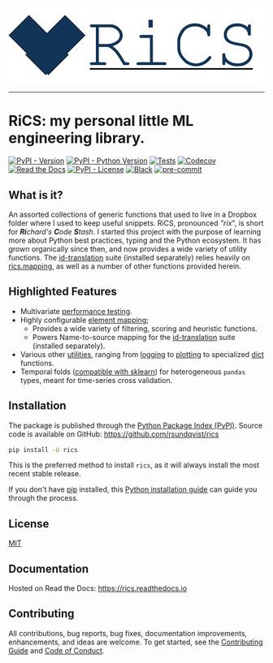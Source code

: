 <div align="center">
  <img src="https://github.com/rsundqvist/rics/raw/master/docs/logo-text.png"><br>
</div>

-----------------

# RiCS: my personal little ML engineering library. <!-- omit in toc -->
[![PyPI - Version](https://img.shields.io/pypi/v/rics.svg)](https://pypi.python.org/pypi/rics)
[![PyPI - Python Version](https://img.shields.io/pypi/pyversions/rics.svg)](https://pypi.python.org/pypi/rics)
[![Tests](https://github.com/rsundqvist/rics/workflows/tests/badge.svg)](https://github.com/rsundqvist/rics/actions?workflow=tests)
[![Codecov](https://codecov.io/gh/rsundqvist/rics/branch/main/graph/badge.svg)](https://codecov.io/gh/rsundqvist/rics)
[![Read the Docs](https://readthedocs.org/projects/rics/badge/)](https://rics.readthedocs.io/)
[![PyPI - License](https://img.shields.io/pypi/l/rics.svg)](https://pypi.python.org/pypi/rics)
[![Black](https://img.shields.io/badge/code%20style-black-000000.svg)](https://github.com/psf/black)
[![pre-commit](https://img.shields.io/badge/pre--commit-enabled-brightgreen?logo=pre-commit&logoColor=white)](https://github.com/pre-commit/pre-commit)

## What is it?
An assorted collections of generic functions that used to live in a Dropbox folder where I used to keep useful snippets.
RiCS, pronounced _"rix_", is short for _**Ri**chard's **C**ode **S**tash_. I started this project with the purpose of 
learning more about Python best practices, typing and the Python ecosystem. It has grown organically since then, and now
provides a wide variety of utility functions. The [id-translation](https://pypi.org/project/id-translation/) suite 
(installed separately) relies heavily on [rics.mapping][mapping], as well as a number of other functions provided herein.

## Highlighted Features
- Multivariate [performance testing][perf].
- Highly configurable [element mapping][mapping];
  - Provides a wide variety of filtering, scoring and heuristic functions. 
  - Powers Name-to-source mapping for the [id-translation](https://id-translation.readthedocs.io/en/latest/documentation/translation-primer.html#name-to-source-mapping) 
    suite (installed separately).
- Various other [utilities][utility], ranging from [logging] to [plotting] to specialized [dict] functions.
- Temporal folds ([compatible with sklearn][time-fold]) for heterogeneous `pandas` types, meant for time-series cross validation.

[perf]: https://rics.readthedocs.io/en/latest/_autosummary/rics.performance.html#rics.performance.run_multivariate_test
[perf-plot]: https://rics.readthedocs.io/en/latest/_autosummary/rics.performance.html#rics.performance.plot_run

[mapping]: https://rics.readthedocs.io/en/latest/_autosummary/rics.mapping.html

[utility]: https://rics.readthedocs.io/en/latest/_autosummary/rics.misc.html
[logging]: https://rics.readthedocs.io/en/latest/_autosummary/rics.logs.html
[plotting]: https://rics.readthedocs.io/en/latest/_autosummary/rics.plotting.html
[dict]: https://rics.readthedocs.io/en/latest/_autosummary/rics.collections.dicts.html
[time-fold]: https://rics.readthedocs.io/en/latest/_autosummary/rics.pandas.html#rics.pandas.TimeFold.make_sklearn_splitter

## Installation
The package is published through the [Python Package Index (PyPI)]. Source code
is available on GitHub: https://github.com/rsundqvist/rics

```sh
pip install -U rics
```

This is the preferred method to install ``rics``, as it will always install the
most recent stable release.

If you don't have [pip] installed, this [Python installation guide] can guide
you through the process.

## License
[MIT](LICENSE.md)

## Documentation
Hosted on Read the Docs: https://rics.readthedocs.io

## Contributing

All contributions, bug reports, bug fixes, documentation improvements, enhancements, and ideas are welcome. To get 
started, see the [Contributing Guide](CONTRIBUTING.md) and [Code of Conduct](CODE_OF_CONDUCT.md).

[Python Package Index (PyPI)]: https://pypi.org/project/rics
[pip]: https://pip.pypa.io
[Python installation guide]: http://docs.python-guide.org/en/latest/starting/installation/
